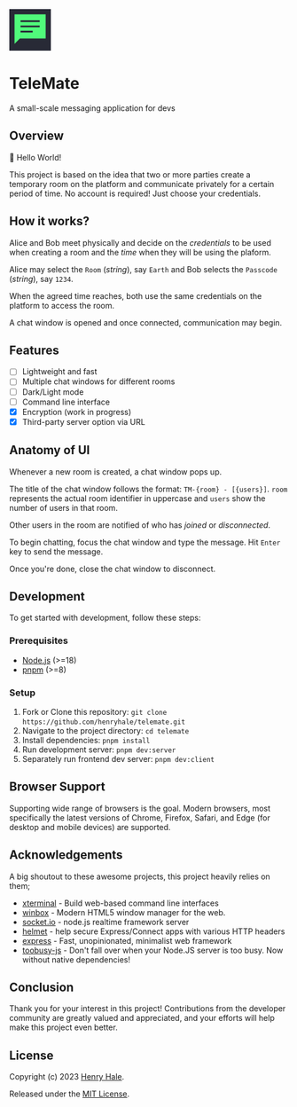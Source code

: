 <img width="75" hieght="75" src="./client/public/logo.svg">

# TeleMate
A small-scale messaging application for devs

## Overview

:wave: Hello World!

This project is based on the idea that two or more parties create a temporary room on the platform and communicate privately for a certain period of time. No account is required! Just choose your credentials.

## How it works?

Alice and Bob meet physically and decide on the _credentials_ to be used when creating a room and the _time_
when they will be using the plaform.

Alice may select the `Room` (_string_), say `Earth` and Bob selects the `Passcode` (_string_), say `1234`.

When the agreed time reaches, both use the same credentials on the platform to access the room. 

A chat window is opened and once connected, communication may begin. 

## Features

- [ ] Lightweight and fast
- [ ] Multiple chat windows for different rooms
- [ ] Dark/Light mode
- [ ] Command line interface
- [x] Encryption (work in progress)
- [x] Third-party server option via URL

## Anatomy of UI

Whenever a new room is created, a chat window pops up. 

The title of the chat window follows the format: `TM-{room} - [{users}]`. `room` represents the actual room identifier in uppercase and `users` show the number of users in that room.

Other users in the room are notified of who has _joined_ or _disconnected_.

To begin chatting, focus the chat window and type the message. Hit `Enter` key to send the message.

Once you're done, close the chat window to disconnect.

## Development

To get started with development, follow these steps:

### Prerequisites

- [Node.js](https://nodejs.org) (>=18)
- [pnpm](https://pnpm.io/) (>=8)

### Setup

1. Fork or Clone this repository: `git clone https://github.com/henryhale/telemate.git`
2. Navigate to the project directory: `cd telemate`
3. Install dependencies: `pnpm install`
4. Run development server: `pnpm dev:server`
5. Separately run frontend dev server: `pnpm dev:client`

## Browser Support

Supporting wide range of browsers is the goal. Modern browsers, most specifically the latest versions of Chrome, Firefox, Safari, and Edge (for desktop and mobile devices) are supported.

## Acknowledgements

A big shoutout to these awesome projects, this project heavily relies on them;

- [xterminal](https://github.com/henryhale/xterminal) - Build web-based command line interfaces
- [winbox](https://github.com/nextapps-de/winbox/) - Modern HTML5 window manager for the web.
- [socket.io](https://github.com/socketio/socket.io) - node.js realtime framework server
- [helmet](https://github.com/helmetjs/helmet/) - help secure Express/Connect apps with various HTTP headers
- [express](https://github.com/expressjs/express/) - Fast, unopinionated, minimalist web framework
- [toobusy-js](https://github.com/STRML/node-toobusy) - Don't fall over when your Node.JS server is too busy. Now without native dependencies!

## Conclusion

Thank you for your interest in this project!
Contributions from the developer community are greatly valued and appreciated, 
and your efforts will help make this project even better.

## License

Copyright (c) 2023 [Henry Hale](https://github.com/henryhale/).

Released under the [MIT License](./LICENSE.md).



